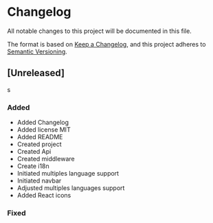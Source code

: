 # Changelog

All notable changes to this project will be documented in this file.

The format is based on [Keep a Changelog](https://keepachangelog.com/en/1.0.0/),
and this project adheres to [Semantic Versioning](https://semver.org/spec/v2.0.0.html).

## [Unreleased]
s
### Added
- Added Changelog
- Added license MIT
- Added README
- Created project
- Created Api
- Created middleware
- Create i18n
- Initiated multiples language support
- Initiated navbar
- Adjusted multiples languages support
- Added React icons


### Fixed

